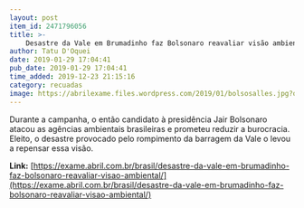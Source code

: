 ```yaml
---
layout: post
item_id: 2471796056
title: >-
    Desastre da Vale em Brumadinho faz Bolsonaro reavaliar visão ambiental
author: Tatu D'Oquei
date: 2019-01-29 17:04:41
pub_date: 2019-01-29 17:04:41
time_added: 2019-12-23 21:15:16
category: recuadas
image: https://abrilexame.files.wordpress.com/2019/01/bolsosalles.jpg?quality=70&strip=info&w=680&h=453&crop=1
---
```


Durante a campanha, o então candidato à presidência Jair Bolsonaro atacou as agências ambientais brasileiras e prometeu reduzir a burocracia. Eleito, o desastre provocado pelo rompimento da barragem da Vale o levou a repensar essa visão.

**Link:** [https://exame.abril.com.br/brasil/desastre-da-vale-em-brumadinho-faz-bolsonaro-reavaliar-visao-ambiental/](https://exame.abril.com.br/brasil/desastre-da-vale-em-brumadinho-faz-bolsonaro-reavaliar-visao-ambiental/)

